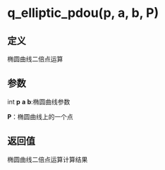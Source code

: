 # q_elliptic_pdou(p, a, b, P)
## 定义
椭圆曲线二倍点运算
## 参数
int **p** **a** **b**:椭圆曲线参数

**P**：椭圆曲线上的一个点

## 返回值
椭圆曲线二倍点运算计算结果